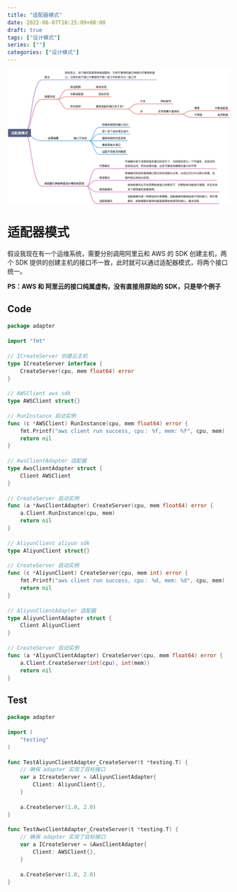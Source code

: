 ```yaml
---
title: "适配器模式"
date: 2022-06-07T10:25:09+08:00
draft: true
tags: ["设计模式"]
series: [""]
categories: ["设计模式"]
---
```



![](https://raw.githubusercontent.com/yzj0911/my_logs/main/content/images/适配器模式.jpeg)

# 适配器模式

假设我现在有一个运维系统，需要分别调用阿里云和 AWS 的 SDK 创建主机，两个 SDK 提供的创建主机的接口不一致，此时就可以通过适配器模式，将两个接口统一。

**PS：AWS 和 阿里云的接口纯属虚构，没有直接用原始的 SDK，只是举个例子**

## Code
```go 
package adapter

import "fmt"

// ICreateServer 创建云主机
type ICreateServer interface {
	CreateServer(cpu, mem float64) error
}

// AWSClient aws sdk
type AWSClient struct{}

// RunInstance 启动实例
func (c *AWSClient) RunInstance(cpu, mem float64) error {
	fmt.Printf("aws client run success, cpu： %f, mem: %f", cpu, mem)
	return nil
}

// AwsClientAdapter 适配器
type AwsClientAdapter struct {
	Client AWSClient
}

// CreateServer 启动实例
func (a *AwsClientAdapter) CreateServer(cpu, mem float64) error {
	a.Client.RunInstance(cpu, mem)
	return nil
}

// AliyunClient aliyun sdk
type AliyunClient struct{}

// CreateServer 启动实例
func (c *AliyunClient) CreateServer(cpu, mem int) error {
	fmt.Printf("aws client run success, cpu： %d, mem: %d", cpu, mem)
	return nil
}

// AliyunClientAdapter 适配器
type AliyunClientAdapter struct {
	Client AliyunClient
}

// CreateServer 启动实例
func (a *AliyunClientAdapter) CreateServer(cpu, mem float64) error {
	a.Client.CreateServer(int(cpu), int(mem))
	return nil
}
```

## Test

```go
package adapter

import (
	"testing"
)

func TestAliyunClientAdapter_CreateServer(t *testing.T) {
	// 确保 adapter 实现了目标接口
	var a ICreateServer = &AliyunClientAdapter{
		Client: AliyunClient{},
	}

	a.CreateServer(1.0, 2.0)
}

func TestAwsClientAdapter_CreateServer(t *testing.T) {
	// 确保 adapter 实现了目标接口
	var a ICreateServer = &AwsClientAdapter{
		Client: AWSClient{},
	}

	a.CreateServer(1.0, 2.0)
}
```
